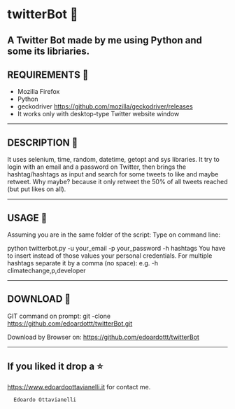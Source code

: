 # twitterBot 🤖
A Twitter Bot made by me using Python and some its libriaries.
------------------------------------------------------------
REQUIREMENTS 📣
-----------------------------------------------------
- Mozilla Firefox
- Python 
- geckodriver https://github.com/mozilla/geckodriver/releases
- It works only with desktop-type Twitter website window

-------------------------------------------------
DESCRIPTION 🔦
-------------------------------------------------
It uses selenium, time, random, datetime, getopt and sys libraries.
It try to login with an email and a password on Twitter, then brings the hashtag/hashtags as input and search for
some tweets to like and maybe retweet.
Why maybe? because it only retweet the 50% of all tweets reached (but put likes on all).

-------------------------------------------------
USAGE 🚀
-------------------------------------------------
Assuming you are in the same folder of the script:
Type on command line:

python twitterbot.py -u your_email -p your_password -h hashtags
You have to insert instead of those values your personal credentials.
For multiple hashtags separate it by a comma (no space):
e.g. -h climatechange,p,developer

-------------------------------------------------
DOWNLOAD 📡
-------------------------------------------------

GIT command on prompt: git -clone https://github.com/edoardottt/twitterBot.git

Download by Browser on: https://github.com/edoardottt/twitterBot

--------------------------
If you liked it drop a :star:
--------------------------

https://www.edoardoottavianelli.it for contact me.


      Edoardo Ottavianelli
